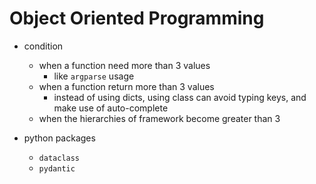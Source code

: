 # Object Oriented Programming

 - condition
   - when a function need more than 3 values
     - like `argparse` usage
   - when a function return more than 3 values
     - instead of using dicts, using class can avoid typing keys, and make use of auto-complete
   - when the hierarchies of framework become greater than 3
  
 - python packages
   - `dataclass`
   - `pydantic`